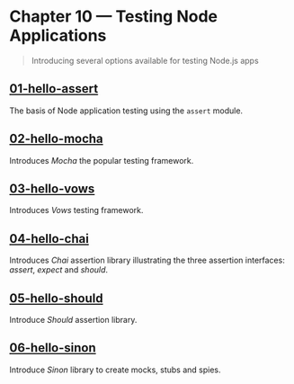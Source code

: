 # Chapter 10 &mdash; Testing Node Applications
> Introducing several options available for testing Node.js apps

## [01-hello-assert](./01-hello-assert/)
The basis of Node application testing using the `assert` module.

## [02-hello-mocha](./02-hello-mocha/)
Introduces *Mocha* the popular testing framework.

## [03-hello-vows](./03-hello-vows/)
Introduces *Vows* testing framework.

## [04-hello-chai](./04-hello-chai/)
Introduces *Chai* assertion library illustrating the three assertion interfaces: *assert*, *expect* and *should*.

## [05-hello-should](./05-hello-should/)
Introduce *Should* assertion library.

## [06-hello-sinon](./06-hello-sinon/)
Introduce *Sinon* library to create mocks, stubs and spies.